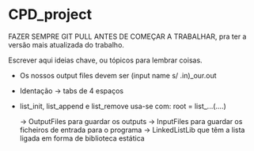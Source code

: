 # CPD_project
FAZER SEMPRE GIT PULL ANTES DE COMEÇAR A TRABALHAR, pra ter a versão mais atualizada do trabalho.

Escrever aqui ideias chave, ou tópicos para lembrar coisas.
- Os nossos output files devem ser (input name s/ .in)_our.out
- Identação -> tabs de 4 espaços
- list_init, list_append e list_remove usa-se com: root = list_...(....)


	-> OutputFiles para guardar os outputs
	-> InputFiles para guardar os ficheiros de entrada para o programa
	-> LinkedListLib que têm a lista ligada em forma de biblioteca estática
